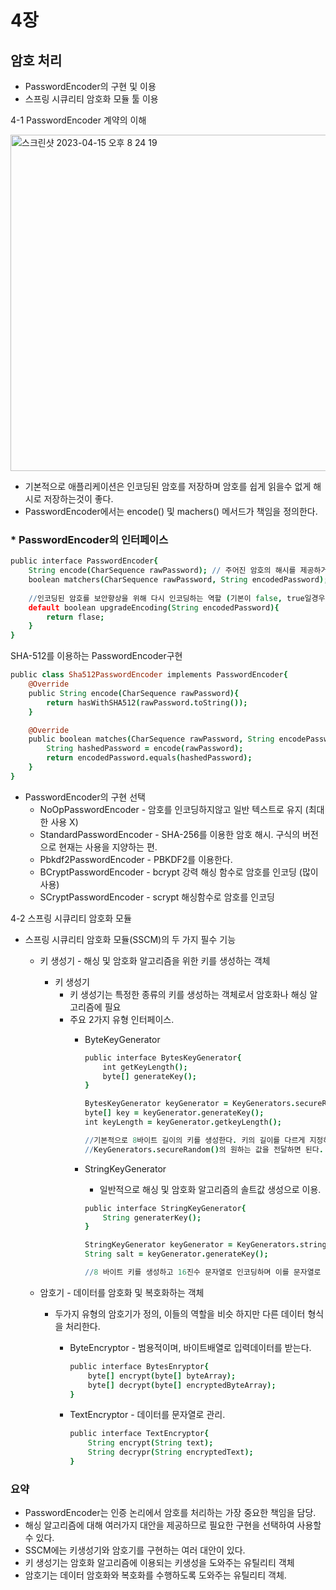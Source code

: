# 4장

## 암호 처리

- PasswordEncoder의 구현 및 이용
- 스프링 시큐리티 암호화 모듈 툴 이용

4-1 PasswordEncoder 계약의 이해

<img width="538" alt="스크린샷 2023-04-15 오후 8 24 19" src="https://user-images.githubusercontent.com/83939644/233043272-75e49025-2002-4f11-b4cb-aad0b82a522a.png">

- 기본적으로 애플리케이션은 인코딩된 암호를 저장하며 암호를 쉽게 읽을수 없게 해시로 저장하는것이 좋다.
- PasswordEncoder에서는 encode() 및 machers() 메서드가 책임을 정의한다.

### * PasswordEncoder의 인터페이스

```coffeescript
public interface PasswordEncoder{
	String encode(CharSequence rawPassword); // 주어진 암호의 해시를 제공하거나 암호화를 수행
	boolean matchers(CharSequence rawPassword, String encodedPassword);// 인코딩된 문자열이 원시 암호와 일치하는지 확인.
		
	//인코딩된 암호를 보안향상을 위해 다시 인코딩하는 역할 (기본이 false, true일경우 재 인코딩)
	default boolean upgradeEncoding(String encodedPassword){
		return flase;
	}
}

```

SHA-512를 이용하는 PasswordEncoder구현

```coffeescript
public class Sha512PasswordEncoder implements PasswordEncoder{
	@Override
	public String encode(CharSequence rawPassword){
		return hasWithSHA512(rawPassword.toString());
	}

	@Override
	public boolean matches(CharSequence rawPassword, String encodePassword){
		String hashedPassword = encode(rawPassword);
		return encodedPassword.equals(hashedPassword);
	}
}

```

- PasswordEncoder의 구현 선택
    - NoOpPasswordEncoder - 암호를 인코딩하지않고 일반 텍스트로 유지 (최대한 사용 X)
    - StandardPasswordEncoder - SHA-256를 이용한 암호 해시. 구식의 버전 으로 현재는 사용을 지양하는 편.
    - Pbkdf2PasswordEncoder - PBKDF2를 이용한다.
    - BCryptPasswordEncoder - bcrypt 강력 해싱 함수로 암호를 인코딩 (많이 사용)
    - SCryptPasswordEncoder - scrypt 해싱함수로 암호를 인코딩

4-2 스프링 시큐리티 암호화 모듈

- 스프링 시큐리티 암호화 모듈(SSCM)의 두 가지 필수 기능
    - 키 생성기 - 해싱 및 암호화 알고리즘을 위한 키를 생성하는 객체
        - 키 생성기
            - 키 생성기는 특정한 종류의 키를 생성하는 객체로서 암호화나 해싱 알고리즘에 필요
            - 주요 2가지 유형 인터페이스.
                - ByteKeyGenerator
                    
                    ```coffeescript
                    public interface BytesKeyGenerator{
                    	int getKeyLength();
                    	byte[] generateKey();
                    }
                    
                    BytesKeyGenerator keyGenerator = KeyGenerators.secureRandom();
                    byte[] key = keyGenerator.generateKey();
                    int keyLength = keyGenerator.getkeyLength();
                    
                    //기본적으로 8바이트 길이의 키를 생성한다. 키의 길이를 다르게 지정하고 싶을때는 
                    //KeyGenerators.secureRandom()의 원하는 값을 전달하면 된다.
                    ```
                    
                - StringKeyGenerator
                    - 일반적으로 해싱 및 암호화 알고리즘의 솔트값 생성으로 이용.
                    
                    ```coffeescript
                    public interface StringKeyGenerator{
                    	String generaterKey();
                    }
                    
                    StringKeyGenerator keyGenerator = KeyGenerators.string();
                    String salt = keyGenerator.generateKey();
                    
                    //8 바이트 키를 생성하고 16진수 문자열로 인코딩하며 이를 문자열로 반환.
                    ```
                    
    - 암호기 - 데이터를 암호화 및 복호화하는 객체
        - 두가지 유형의 암호기가 정의, 이들의 역할을 비슷 하지만 다른 데이터 형식을 처리한다.
            - ByteEncryptor - 범용적이며, 바이트배열로 입력데이터를 받는다.
                
                ```coffeescript
                public interface BytesEnryptor{
                	byte[] encrypt(byte[] byteArray);
                	byte[] decrypt(byte[] encryptedByteArray);
                }
                
                ```
                
            - TextEncryptor - 데이터를 문자열로 관리.
                
                ```coffeescript
                public interface TextEncryptor{
                	String encrypt(String text);
                	String decrypr(String encryptedText);
                }
                ```
                

### 요약

- PasswordEncoder는 인증 논리에서 암호를 처리하는 가장 중요한 책임을 담당.
- 해싱 알고리즘에 대해 여러가지 대안을 제공하므로 필요한 구현을 선택하여 사용할수 있다.
- SSCM에는 키생성기와 암호기를 구현하는 여러 대안이 있다.
- 키 생성기는 암호화 알고리즘에 이용되는 키생성을 도와주는 유틸리티 객체
- 암호기는 데이터 암호화와 복호화를 수행하도록 도와주는 유틸리티 객체.
